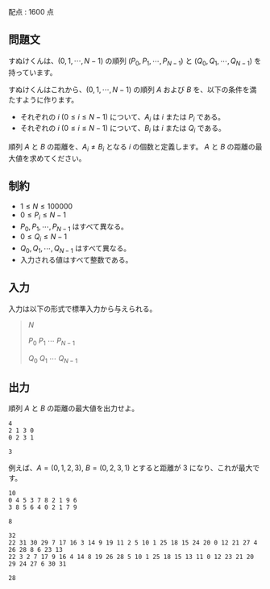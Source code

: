 配点 : $1600$ 点

## 問題文

すぬけくんは、$(0,1,\cdots,N-1)$ の順列 $(P_0,P_1,\cdots,P_{N-1})$ と $(Q_0,Q_1,\cdots,Q_{N-1})$ を持っています。

すぬけくんはこれから、$(0,1,\cdots,N-1)$ の順列 $A$ および $B$ を、以下の条件を満たすように作ります。

- それぞれの $i$ ($0 \leq i \leq N-1$) について、$A_i$ は $i$ または $P_i$ である。
- それぞれの $i$ ($0 \leq i \leq N-1$) について、$B_i$ は $i$ または $Q_i$ である。

順列 $A$ と $B$ の距離を、$A_i \neq B_i$ となる $i$ の個数と定義します。
$A$ と $B$ の距離の最大値を求めてください。

## 制約

- $1 \leq N \leq 100000$
- $0 \leq P_i \leq N-1$
- $P_0,P_1,\cdots,P_{N-1}$ はすべて異なる。
- $0 \leq Q_i \leq N-1$
- $Q_0,Q_1,\cdots,Q_{N-1}$ はすべて異なる。
- 入力される値はすべて整数である。

## 入力

入力は以下の形式で標準入力から与えられる。

> $N$
> 
> $P_0$ $P_1$ $\cdots$ $P_{N-1}$
> 
> $Q_0$ $Q_1$ $\cdots$ $Q_{N-1}$

## 出力

順列 $A$ と $B$ の距離の最大値を出力せよ。

```input1
4
2 1 3 0
0 2 3 1
```

```output1
3
```

例えば、$A=(0,1,2,3),\ B=(0,2,3,1)$ とすると距離が $3$ になり、これが最大です。

```input2
10
0 4 5 3 7 8 2 1 9 6
3 8 5 6 4 0 2 1 7 9
```

```output2
8
```

```input3
32
22 31 30 29 7 17 16 3 14 9 19 11 2 5 10 1 25 18 15 24 20 0 12 21 27 4 26 28 8 6 23 13
22 3 2 7 17 9 16 4 14 8 19 26 28 5 10 1 25 18 15 13 11 0 12 23 21 20 29 24 27 6 30 31
```

```output3
28
```